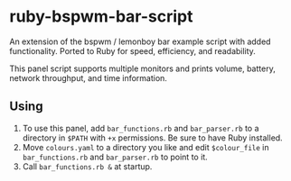 # ruby-bspwm-bar-script
An extension of the bspwm / lemonboy bar example script with added functionality. Ported to Ruby for speed, efficiency, and readability.

This panel script supports multiple monitors and prints volume, battery, network throughput, and time information.

## Using
1. To use this panel, add `bar_functions.rb` and `bar_parser.rb` to a directory in `$PATH` with `+x` permissions. Be sure to have Ruby installed.
2. Move `colours.yaml` to a directory you like and edit `$colour_file` in `bar_functions.rb` and `bar_parser.rb` to point to it.
3. Call `bar_functions.rb &` at startup.

